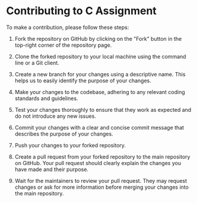 # Contributing to C Assignment

To make a contribution, please follow these steps:

1. Fork the repository on GitHub by clicking on the "Fork" button in the top-right corner of the repository page.

2. Clone the forked repository to your local machine using the command line or a Git client.

3. Create a new branch for your changes using a descriptive name. This helps us to easily identify the purpose of your changes.

4. Make your changes to the codebase, adhering to any relevant coding standards and guidelines.

5. Test your changes thoroughly to ensure that they work as expected and do not introduce any new issues.

6. Commit your changes with a clear and concise commit message that describes the purpose of your changes.

7. Push your changes to your forked repository.

8. Create a pull request from your forked repository to the main repository on GitHub. Your pull request should clearly explain the changes you have made and their purpose.

9. Wait for the maintainers to review your pull request. They may request changes or ask for more information before merging your changes into the main repository.
